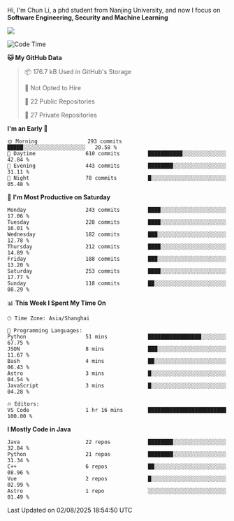 Hi, I'm Chun Li, a phd student from Nanjing University, and now I focus on **Software Engineering, Security and Machine Learning**

<!--![GitHub Snake Light](https://github.com/pppppkun/pppppkun/blob/output/github-snake.svg#gh-light-mode-only)-->
<!--![GitHub Snake dark](https://github.com/pppppkun/pppppkun/blob/output/github-snake-dark.svg#gh-dark-mode-only)-->

![](https://komarev.com/ghpvc/?username=pppppkun)
<!--START_SECTION:waka-->
![Code Time](http://img.shields.io/badge/Code%20Time-2%2C187%20hrs%2041%20mins-blue)

**🐱 My GitHub Data** 

> 📦 176.7 kB Used in GitHub's Storage 
 > 
> 🚫 Not Opted to Hire
 > 
> 📜 22 Public Repositories 
 > 
> 🔑 27 Private Repositories 
 > 
**I'm an Early 🐤** 

```text
🌞 Morning                293 commits         █████░░░░░░░░░░░░░░░░░░░░   20.58 % 
🌆 Daytime                610 commits         ███████████░░░░░░░░░░░░░░   42.84 % 
🌃 Evening                443 commits         ████████░░░░░░░░░░░░░░░░░   31.11 % 
🌙 Night                  78 commits          █░░░░░░░░░░░░░░░░░░░░░░░░   05.48 % 
```
📅 **I'm Most Productive on Saturday** 

```text
Monday                   243 commits         ████░░░░░░░░░░░░░░░░░░░░░   17.06 % 
Tuesday                  228 commits         ████░░░░░░░░░░░░░░░░░░░░░   16.01 % 
Wednesday                182 commits         ███░░░░░░░░░░░░░░░░░░░░░░   12.78 % 
Thursday                 212 commits         ████░░░░░░░░░░░░░░░░░░░░░   14.89 % 
Friday                   188 commits         ███░░░░░░░░░░░░░░░░░░░░░░   13.20 % 
Saturday                 253 commits         ████░░░░░░░░░░░░░░░░░░░░░   17.77 % 
Sunday                   118 commits         ██░░░░░░░░░░░░░░░░░░░░░░░   08.29 % 
```


📊 **This Week I Spent My Time On** 

```text
🕑︎ Time Zone: Asia/Shanghai

💬 Programming Languages: 
Python                   51 mins             █████████████████░░░░░░░░   67.75 % 
JSON                     8 mins              ███░░░░░░░░░░░░░░░░░░░░░░   11.67 % 
Bash                     4 mins              ██░░░░░░░░░░░░░░░░░░░░░░░   06.43 % 
Astro                    3 mins              █░░░░░░░░░░░░░░░░░░░░░░░░   04.54 % 
JavaScript               3 mins              █░░░░░░░░░░░░░░░░░░░░░░░░   04.28 % 

🔥 Editors: 
VS Code                  1 hr 16 mins        █████████████████████████   100.00 % 
```

**I Mostly Code in Java** 

```text
Java                     22 repos            ████████░░░░░░░░░░░░░░░░░   32.84 % 
Python                   21 repos            ████████░░░░░░░░░░░░░░░░░   31.34 % 
C++                      6 repos             ██░░░░░░░░░░░░░░░░░░░░░░░   08.96 % 
Vue                      2 repos             █░░░░░░░░░░░░░░░░░░░░░░░░   02.99 % 
Astro                    1 repo              ░░░░░░░░░░░░░░░░░░░░░░░░░   01.49 % 
```




 Last Updated on 02/08/2025 18:54:50 UTC
<!--END_SECTION:waka-->
